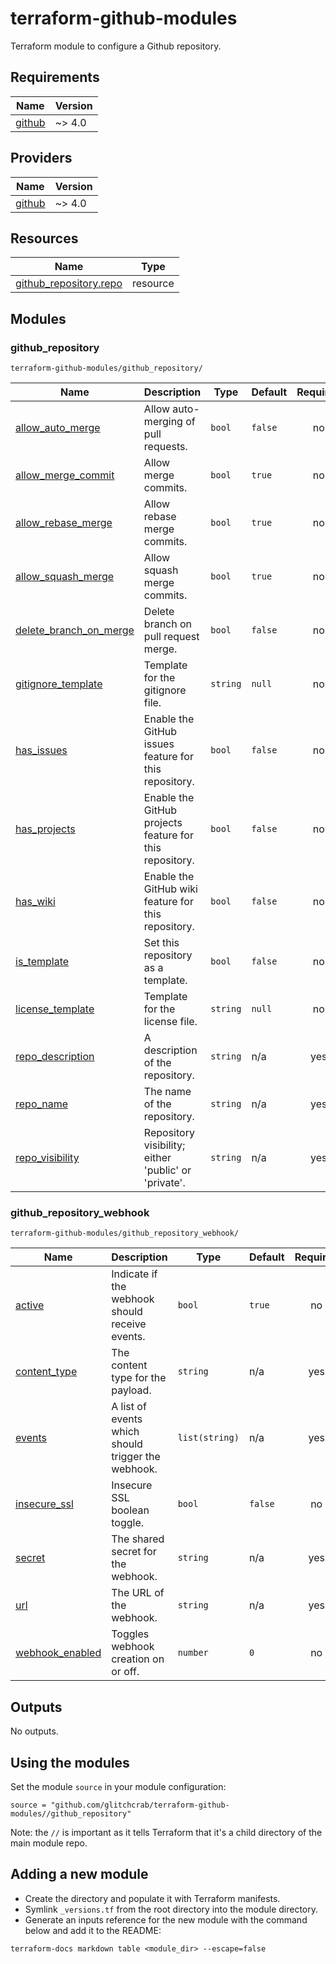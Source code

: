 # terraform-github-modules

Terraform module to configure a Github repository.

## Requirements

| Name | Version |
|------|---------|
| <a name="requirement_github"></a> [github](#requirement_github) | ~> 4.0 |

## Providers

| Name | Version |
|------|---------|
| <a name="provider_github"></a> [github](#provider_github) | ~> 4.0 |

## Resources

| Name | Type |
|------|------|
| [github_repository.repo](https://registry.terraform.io/providers/integrations/github/latest/docs/resources/repository) | resource |

## Modules

### github_repository

`terraform-github-modules/github_repository/`

| Name | Description | Type | Default | Required |
|------|-------------|------|---------|:--------:|
| <a name="input_allow_auto_merge"></a> [allow_auto_merge](#input_allow_auto_merge) | Allow auto-merging of pull requests. | `bool` | `false` | no |
| <a name="input_allow_merge_commit"></a> [allow_merge_commit](#input_allow_merge_commit) | Allow merge commits. | `bool` | `true` | no |
| <a name="input_allow_rebase_merge"></a> [allow_rebase_merge](#input_allow_rebase_merge) | Allow rebase merge commits. | `bool` | `true` | no |
| <a name="input_allow_squash_merge"></a> [allow_squash_merge](#input_allow_squash_merge) | Allow squash merge commits. | `bool` | `true` | no |
| <a name="input_delete_branch_on_merge"></a> [delete_branch_on_merge](#input_delete_branch_on_merge) | Delete branch on pull request merge. | `bool` | `false` | no |
| <a name="input_gitignore_template"></a> [gitignore_template](#input_gitignore_template) | Template for the gitignore file. | `string` | `null` | no |
| <a name="input_has_issues"></a> [has_issues](#input_has_issues) | Enable the GitHub issues feature for this repository. | `bool` | `false` | no |
| <a name="input_has_projects"></a> [has_projects](#input_has_projects) | Enable the GitHub projects feature for this repository. | `bool` | `false` | no |
| <a name="input_has_wiki"></a> [has_wiki](#input_has_wiki) | Enable the GitHub wiki feature for this repository. | `bool` | `false` | no |
| <a name="input_is_template"></a> [is_template](#input_is_template) | Set this repository as a template. | `bool` | `false` | no |
| <a name="input_license_template"></a> [license_template](#input_license_template) | Template for the license file. | `string` | `null` | no |
| <a name="input_repo_description"></a> [repo_description](#input_repo_description) | A description of the repository. | `string` | n/a | yes |
| <a name="input_repo_name"></a> [repo_name](#input_repo_name) | The name of the repository. | `string` | n/a | yes |
| <a name="input_repo_visibility"></a> [repo_visibility](#input_repo_visibility) | Repository visibility; either 'public' or 'private'. | `string` | n/a | yes |

### github_repository_webhook

`terraform-github-modules/github_repository_webhook/`

| Name | Description | Type | Default | Required |
|------|-------------|------|---------|:--------:|
| <a name="input_active"></a> [active](#input_active) | Indicate if the webhook should receive events. | `bool` | `true` | no |
| <a name="input_content_type"></a> [content_type](#input_content_type) | The content type for the payload. | `string` | n/a | yes |
| <a name="input_events"></a> [events](#input_events) | A list of events which should trigger the webhook. | `list(string)` | n/a | yes |
| <a name="input_insecure_ssl"></a> [insecure_ssl](#input_insecure_ssl) | Insecure SSL boolean toggle. | `bool` | `false` | no |
| <a name="input_secret"></a> [secret](#input_secret) | The shared secret for the webhook. | `string` | n/a | yes |
| <a name="input_url"></a> [url](#input_url) | The URL of the webhook. | `string` | n/a | yes |
| <a name="input_webhook_enabled"></a> [webhook_enabled](#input_webhook_enabled) | Toggles webhook creation on or off. | `number` | `0` | no |

## Outputs

No outputs.

## Using the modules

Set the module `source` in your module configuration:

```
source = "github.com/glitchcrab/terraform-github-modules//github_repository"
```

Note: the `//` is important as it tells Terraform that it's a child directory of the main module repo.

## Adding a new module

- Create the directory and populate it with Terraform manifests.
- Symlink `_versions.tf` from the root directory into the module directory.
- Generate an inputs reference for the new module with the command below and add it to the README:
```
terraform-docs markdown table <module_dir> --escape=false
```
